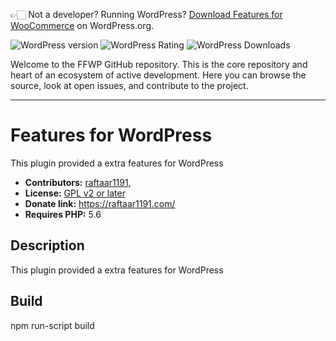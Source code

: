 👉🏻 Not a developer? Running WordPress? [Download Features for WooCommerce](https://wordpress.org/plugins/features-for-wordpress/) on WordPress.org.

![WordPress version](https://img.shields.io/wordpress/plugin/v/features-for-wordpress.svg) ![WordPress Rating](https://img.shields.io/wordpress/plugin/r/features-for-wordpress.svg) ![WordPress Downloads](https://img.shields.io/wordpress/plugin/dt/features-for-wordpress.svg)

Welcome to the FFWP GitHub repository. This is the core repository and heart of an ecosystem of active development. Here you can browse the source, look at open issues, and contribute to the project.

---

# Features for WordPress #

This plugin provided a extra features for WordPress

* **Contributors:** [raftaar1191](http://profiles.wordpress.org/raftaar1191),
* **License:** [GPL v2 or later]( http://www.gnu.org/licenses/gpl-2.0.html)
* **Donate link:** https://raftaar1191.com/
* **Requires PHP:** 5.6

## Description ##

This plugin provided a extra features for WordPress

## Build ##

npm run-script build 